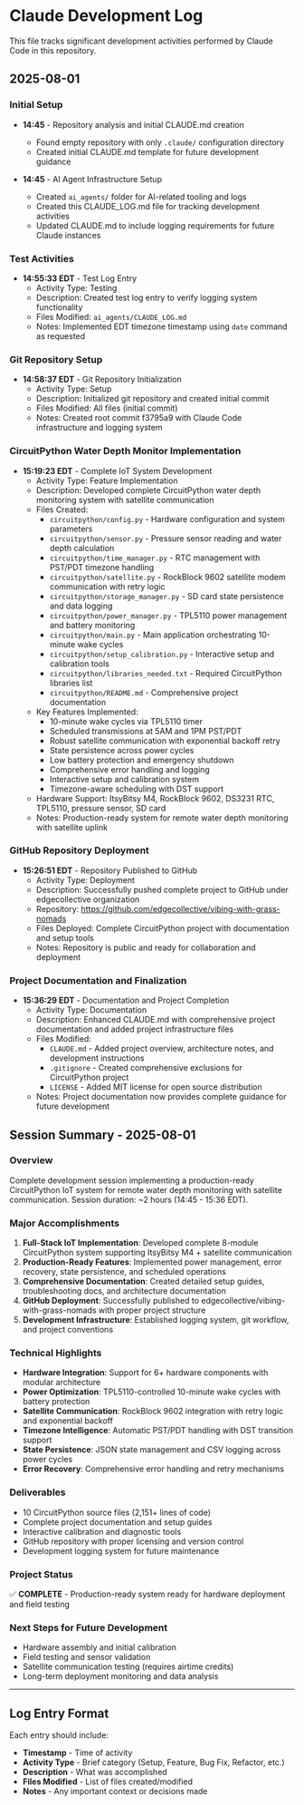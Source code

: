# Claude Development Log

This file tracks significant development activities performed by Claude Code in this repository.

## 2025-08-01

### Initial Setup
- **14:45** - Repository analysis and initial CLAUDE.md creation
  - Found empty repository with only `.claude/` configuration directory
  - Created initial CLAUDE.md template for future development guidance
  
- **14:45** - AI Agent Infrastructure Setup
  - Created `ai_agents/` folder for AI-related tooling and logs
  - Created this CLAUDE_LOG.md file for tracking development activities
  - Updated CLAUDE.md to include logging requirements for future Claude instances

### Test Activities
- **14:55:33 EDT** - Test Log Entry
  - Activity Type: Testing
  - Description: Created test log entry to verify logging system functionality
  - Files Modified: `ai_agents/CLAUDE_LOG.md`
  - Notes: Implemented EDT timezone timestamp using `date` command as requested

### Git Repository Setup
- **14:58:37 EDT** - Git Repository Initialization
  - Activity Type: Setup
  - Description: Initialized git repository and created initial commit
  - Files Modified: All files (initial commit)
  - Notes: Created root commit f3795a9 with Claude Code infrastructure and logging system

### CircuitPython Water Depth Monitor Implementation
- **15:19:23 EDT** - Complete IoT System Development
  - Activity Type: Feature Implementation
  - Description: Developed complete CircuitPython water depth monitoring system with satellite communication
  - Files Created:
    - `circuitpython/config.py` - Hardware configuration and system parameters
    - `circuitpython/sensor.py` - Pressure sensor reading and water depth calculation
    - `circuitpython/time_manager.py` - RTC management with PST/PDT timezone handling
    - `circuitpython/satellite.py` - RockBlock 9602 satellite modem communication with retry logic
    - `circuitpython/storage_manager.py` - SD card state persistence and data logging
    - `circuitpython/power_manager.py` - TPL5110 power management and battery monitoring
    - `circuitpython/main.py` - Main application orchestrating 10-minute wake cycles
    - `circuitpython/setup_calibration.py` - Interactive setup and calibration tools
    - `circuitpython/libraries_needed.txt` - Required CircuitPython libraries list
    - `circuitpython/README.md` - Comprehensive project documentation
  - Key Features Implemented:
    - 10-minute wake cycles via TPL5110 timer
    - Scheduled transmissions at 5AM and 1PM PST/PDT
    - Robust satellite communication with exponential backoff retry
    - State persistence across power cycles
    - Low battery protection and emergency shutdown
    - Comprehensive error handling and logging
    - Interactive setup and calibration system
    - Timezone-aware scheduling with DST support
  - Hardware Support: ItsyBitsy M4, RockBlock 9602, DS3231 RTC, TPL5110, pressure sensor, SD card
  - Notes: Production-ready system for remote water depth monitoring with satellite uplink

### GitHub Repository Deployment
- **15:26:51 EDT** - Repository Published to GitHub
  - Activity Type: Deployment
  - Description: Successfully pushed complete project to GitHub under edgecollective organization
  - Repository: https://github.com/edgecollective/vibing-with-grass-nomads
  - Files Deployed: Complete CircuitPython project with documentation and setup tools
  - Notes: Repository is public and ready for collaboration and deployment

### Project Documentation and Finalization
- **15:36:29 EDT** - Documentation and Project Completion
  - Activity Type: Documentation
  - Description: Enhanced CLAUDE.md with comprehensive project documentation and added project infrastructure files
  - Files Modified:
    - `CLAUDE.md` - Added project overview, architecture notes, and development instructions
    - `.gitignore` - Created comprehensive exclusions for CircuitPython project
    - `LICENSE` - Added MIT license for open source distribution
  - Notes: Project documentation now provides complete guidance for future development

## Session Summary - 2025-08-01

### Overview
Complete development session implementing a production-ready CircuitPython IoT system for remote water depth monitoring with satellite communication. Session duration: ~2 hours (14:45 - 15:36 EDT).

### Major Accomplishments
1. **Full-Stack IoT Implementation**: Developed complete 8-module CircuitPython system supporting ItsyBitsy M4 + satellite communication
2. **Production-Ready Features**: Implemented power management, error recovery, state persistence, and scheduled operations
3. **Comprehensive Documentation**: Created detailed setup guides, troubleshooting docs, and architecture documentation
4. **GitHub Deployment**: Successfully published to edgecollective/vibing-with-grass-nomads with proper project structure
5. **Development Infrastructure**: Established logging system, git workflow, and project conventions

### Technical Highlights
- **Hardware Integration**: Support for 6+ hardware components with modular architecture
- **Power Optimization**: TPL5110-controlled 10-minute wake cycles with battery protection
- **Satellite Communication**: RockBlock 9602 integration with retry logic and exponential backoff
- **Timezone Intelligence**: Automatic PST/PDT handling with DST transition support
- **State Persistence**: JSON state management and CSV logging across power cycles
- **Error Recovery**: Comprehensive error handling and retry mechanisms

### Deliverables
- 10 CircuitPython source files (2,151+ lines of code)
- Complete project documentation and setup guides
- Interactive calibration and diagnostic tools
- GitHub repository with proper licensing and version control
- Development logging system for future maintenance

### Project Status
✅ **COMPLETE** - Production-ready system ready for hardware deployment and field testing

### Next Steps for Future Development
- Hardware assembly and initial calibration
- Field testing and sensor validation
- Satellite communication testing (requires airtime credits)
- Long-term deployment monitoring and data analysis

---

## Log Entry Format

Each entry should include:
- **Timestamp** - Time of activity
- **Activity Type** - Brief category (Setup, Feature, Bug Fix, Refactor, etc.)
- **Description** - What was accomplished
- **Files Modified** - List of files created/modified
- **Notes** - Any important context or decisions made